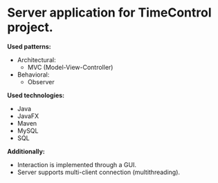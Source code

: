 # **Server application for TimeControl project.**

**Used patterns:**

- Architectural:
  - MVC (Model-View-Controller)
- Behavioral:
  - Observer

**Used technologies:**

- Java
- JavaFX
- Maven
- MySQL
- SQL

**Additionally:**

- Interaction is implemented through a GUI.
- Server supports multi-client connection (multithreading).
